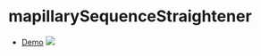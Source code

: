 # mapillarySequenceStraightener
- [Demo](https://tankaru.github.io/mapillarySequenceStraightener/index.html)
[![](https://img.youtube.com/vi/rh5lWam2lco&feature=youtu.be/0.jpg)](https://www.youtube.com/watch?v=rh5lWam2lco&feature=youtu.be)
